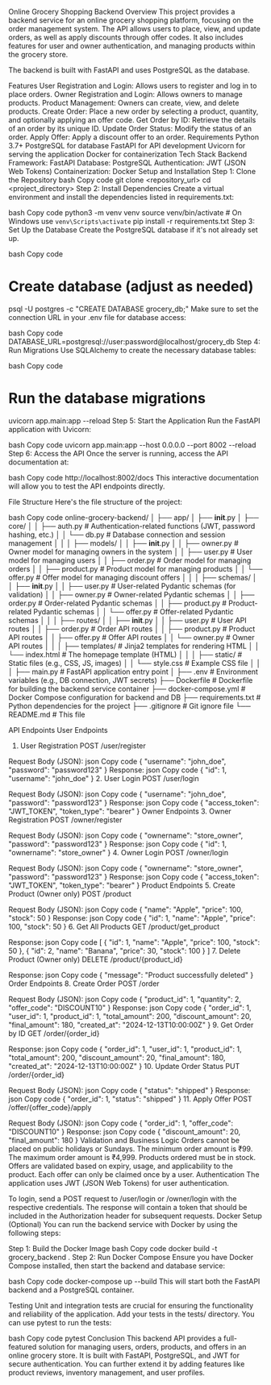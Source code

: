 Online Grocery Shopping Backend
Overview
This project provides a backend service for an online grocery shopping platform, focusing on the order management system. The API allows users to place, view, and update orders, as well as apply discounts through offer codes. It also includes features for user and owner authentication, and managing products within the grocery store.

The backend is built with FastAPI and uses PostgreSQL as the database.

Features
User Registration and Login: Allows users to register and log in to place orders.
Owner Registration and Login: Allows owners to manage products.
Product Management: Owners can create, view, and delete products.
Create Order: Place a new order by selecting a product, quantity, and optionally applying an offer code.
Get Order by ID: Retrieve the details of an order by its unique ID.
Update Order Status: Modify the status of an order.
Apply Offer: Apply a discount offer to an order.
Requirements
Python 3.7+
PostgreSQL for database
FastAPI for API development
Uvicorn for serving the application
Docker for containerization
Tech Stack
Backend Framework: FastAPI
Database: PostgreSQL
Authentication: JWT (JSON Web Tokens)
Containerization: Docker
Setup and Installation
Step 1: Clone the Repository
bash
Copy code
git clone <repository_url>
cd <project_directory>
Step 2: Install Dependencies
Create a virtual environment and install the dependencies listed in requirements.txt:

bash
Copy code
python3 -m venv venv
source venv/bin/activate  # On Windows use `venv\Scripts\activate`
pip install -r requirements.txt
Step 3: Set Up the Database
Create the PostgreSQL database if it's not already set up.

bash
Copy code
# Create database (adjust as needed)
psql -U postgres -c "CREATE DATABASE grocery_db;"
Make sure to set the connection URL in your .env file for database access:

bash
Copy code
DATABASE_URL=postgresql://user:password@localhost/grocery_db
Step 4: Run Migrations
Use SQLAlchemy to create the necessary database tables:

bash
Copy code
# Run the database migrations
uvicorn app.main:app --reload
Step 5: Start the Application
Run the FastAPI application with Uvicorn:

bash
Copy code
uvicorn app.main:app --host 0.0.0.0 --port 8002 --reload
Step 6: Access the API
Once the server is running, access the API documentation at:

bash
Copy code
http://localhost:8002/docs
This interactive documentation will allow you to test the API endpoints directly.

File Structure
Here's the file structure of the project:

bash
Copy code
online-grocery-backend/
│
├── app/
│   ├── __init__.py
│   ├── core/
│   │   ├── auth.py              # Authentication-related functions (JWT, password hashing, etc.)
│   │   └── db.py                # Database connection and session management
│   │
│   ├── models/
│   │   ├── __init__.py
│   │   ├── owner.py             # Owner model for managing owners in the system
│   │   ├── user.py              # User model for managing users
│   │   ├── order.py             # Order model for managing orders
│   │   ├── product.py           # Product model for managing products
│   │   └── offer.py             # Offer model for managing discount offers
│   │
│   ├── schemas/
│   │   ├── __init__.py
│   │   ├── user.py              # User-related Pydantic schemas (for validation)
│   │   ├── owner.py             # Owner-related Pydantic schemas
│   │   ├── order.py             # Order-related Pydantic schemas
│   │   ├── product.py           # Product-related Pydantic schemas
│   │   └── offer.py             # Offer-related Pydantic schemas
│   │
│   ├── routes/
│   │   ├── __init__.py
│   │   ├── user.py              # User API routes
│   │   ├── order.py             # Order API routes
│   │   ├── product.py           # Product API routes
│   │   ├── offer.py             # Offer API routes
│   │   └── owner.py             # Owner API routes
│   │
│   ├── templates/               # Jinja2 templates for rendering HTML
│   │   └── index.html           # The homepage template (HTML)
│   │
│   ├── static/                  # Static files (e.g., CSS, JS, images)
│   │   └── style.css            # Example CSS file
│   │
│   ├── main.py                  # FastAPI application entry point
│
├── .env                         # Environment variables (e.g., DB connection, JWT secrets)
├── Dockerfile                   # Dockerfile for building the backend service container
├── docker-compose.yml           # Docker Compose configuration for backend and DB
├── requirements.txt             # Python dependencies for the project
├── .gitignore                   # Git ignore file
└── README.md                    # This file

API Endpoints
User Endpoints
1. User Registration
POST /user/register

Request Body (JSON):
json
Copy code
{
  "username": "john_doe",
  "password": "password123"
}
Response:
json
Copy code
{
  "id": 1,
  "username": "john_doe"
}
2. User Login
POST /user/login

Request Body (JSON):
json
Copy code
{
  "username": "john_doe",
  "password": "password123"
}
Response:
json
Copy code
{
  "access_token": "JWT_TOKEN",
  "token_type": "bearer"
}
Owner Endpoints
3. Owner Registration
POST /owner/register

Request Body (JSON):
json
Copy code
{
  "ownername": "store_owner",
  "password": "password123"
}
Response:
json
Copy code
{
  "id": 1,
  "ownername": "store_owner"
}
4. Owner Login
POST /owner/login

Request Body (JSON):
json
Copy code
{
  "ownername": "store_owner",
  "password": "password123"
}
Response:
json
Copy code
{
  "access_token": "JWT_TOKEN",
  "token_type": "bearer"
}
Product Endpoints
5. Create Product (Owner only)
POST /product

Request Body (JSON):
json
Copy code
{
  "name": "Apple",
  "price": 100,
  "stock": 50
}
Response:
json
Copy code
{
  "id": 1,
  "name": "Apple",
  "price": 100,
  "stock": 50
}
6. Get All Products
GET /product/get_product

Response:
json
Copy code
[
  {
    "id": 1,
    "name": "Apple",
    "price": 100,
    "stock": 50
  },
  {
    "id": 2,
    "name": "Banana",
    "price": 30,
    "stock": 100
  }
]
7. Delete Product (Owner only)
DELETE /product/{product_id}

Response:
json
Copy code
{
  "message": "Product successfully deleted"
}
Order Endpoints
8. Create Order
POST /order

Request Body (JSON):
json
Copy code
{
  "product_id": 1,
  "quantity": 2,
  "offer_code": "DISCOUNT10"
}
Response:
json
Copy code
{
  "order_id": 1,
  "user_id": 1,
  "product_id": 1,
  "total_amount": 200,
  "discount_amount": 20,
  "final_amount": 180,
  "created_at": "2024-12-13T10:00:00Z"
}
9. Get Order by ID
GET /order/{order_id}

Response:
json
Copy code
{
  "order_id": 1,
  "user_id": 1,
  "product_id": 1,
  "total_amount": 200,
  "discount_amount": 20,
  "final_amount": 180,
  "created_at": "2024-12-13T10:00:00Z"
}
10. Update Order Status
PUT /order/{order_id}

Request Body (JSON):
json
Copy code
{
  "status": "shipped"
}
Response:
json
Copy code
{
  "order_id": 1,
  "status": "shipped"
}
11. Apply Offer
POST /offer/{offer_code}/apply

Request Body (JSON):
json
Copy code
{
  "order_id": 1,
  "offer_code": "DISCOUNT10"
}
Response:
json
Copy code
{
  "discount_amount": 20,
  "final_amount": 180
}
Validation and Business Logic
Orders cannot be placed on public holidays or Sundays.
The minimum order amount is ₹99.
The maximum order amount is ₹4,999.
Products ordered must be in stock.
Offers are validated based on expiry, usage, and applicability to the product.
Each offer can only be claimed once by a user.
Authentication
The application uses JWT (JSON Web Tokens) for user authentication.

To login, send a POST request to /user/login or /owner/login with the respective credentials.
The response will contain a token that should be included in the Authorization header for subsequent requests.
Docker Setup (Optional)
You can run the backend service with Docker by using the following steps:

Step 1: Build the Docker Image
bash
Copy code
docker build -t grocery_backend .
Step 2: Run Docker Compose
Ensure you have Docker Compose installed, then start the backend and database service:

bash
Copy code
docker-compose up --build
This will start both the FastAPI backend and a PostgreSQL container.

Testing
Unit and integration tests are crucial for ensuring the functionality and reliability of the application. Add your tests in the tests/ directory. You can use pytest to run the tests:

bash
Copy code
pytest
Conclusion
This backend API provides a full-featured solution for managing users, orders, products, and offers in an online grocery store. It is built with FastAPI, PostgreSQL, and JWT for secure authentication. You can further extend it by adding features like product reviews, inventory management, and user profiles.
